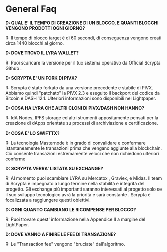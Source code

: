 # General Faq

**D: QUAL E' IL TEMPO DI CREAZIONE DI UN BLOCCO, E QUANTI BLOCCHI VENGONO PRODOTTI OGNI GIORNO?**

R: Il tempo di blocco target è di 60 secondi, di conseguenza vengono creati circa 1440 blocchi al giorno.

**D: DOVE TROVO IL LYRA WALLET?**

R: Puoi scaricare la versione per il tuo sistema operativo da Official Scrypta Github .

**D: SCRYPTA E' UN FORK DI PIVX?**

R: Scrypta è stato forkato da una versione precedente e stabile di PIVX. Abbiamo quindi "patchato" la PIVX 2.3 e eseguito il backport del codice da Bitcoin e DASH 12.1. Ulteriori informazioni sono disponibili nel Lightpaper.

**D: COSA HA LYRA CHE ALTRI CLONI DI PIVX/DASH NON HANNO?**

R: IdA Nodes, IPFS storage ed altri strumenti appositamente pensati per la creazione di dApps orientate su processi di archiviazione e certificazione.

**D: COSA E' LO SWIFTTX?**

R: La tecnologia Masternode è in grado di convalidare e confermare istantaneamente le transazioni prima che vengano aggiunte alla blockchain. Ciò consente transazioni estremamente veloci che non richiedono ulteriori conferme

**D: SCRYPTA VERRA' LISTATA SU EXCHANGE?**

R: Al momento puoi scambiare  LYRA su Mercatox , Graviex, e Midas. Il team di Scrypta è impegnato a lungo termine nella stabilità e integrità del progetto. Gli exchange più importanti saranno interessati al progetto solo se il suo sviluppo tecnologico avrà la priorità e sarà constante . Scrypta è focalizzata a raggiungere questi obiettivi.

**D: OGNI QUANTO CAMBIANO LE RICOMPENSE PER BLOCCO?**

R: Puoi trovare quest' informazione nella Appendice II a margine del LightPaper.

**D: DOVE VANNO A FINIRE LE FEE DI TRANSAZIONE?**

R: Le "Transaction fee" vengono "bruciate" dall'algoritmo.